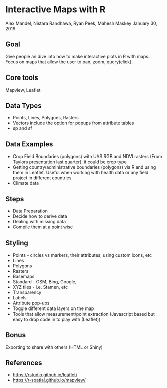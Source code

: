 Interactive Maps with R
================
Alex Mandel, Nistara Randhawa, Ryan Peek, Mahesh Maskey
January 30, 2019

Goal
----

Give people an dive into how to make interactive plots in R with maps. Focus on maps that allow the user to pan, zoom, query(click).

Core tools
----------

Mapview, Leaflet

Data Types
----------

-   Points, Lines, Polygons, Rasters
-   Vectors include the option for popups from attribute tables
-   sp and sf

Data Examples
-------------

-   Crop Field Boundaries (polygons) with UAS RGB and NDVI rasters (From Taylors presentation last quarter), it could be crop type
-   Getting country/administrative boundaries (polygons) via R and using them in Leaflet. Useful when working with health data or any field project in different countries
-   Climate data

Steps
-----

-   Data Preparation
-   Decide how to derive data
-   Dealing with missing data
-   Compile them at a point wise

Styling
-------

-   Points - circles vs markers, their attributes, using custom icons, etc
-   Lines
-   Polygons
-   Rasters
-   Basemaps
-   Standard - OSM, Bing, Google,
-   XYZ tiles - i.e. Stamen, etc
-   Transparency
-   Labels
-   Attribute pop-ups
-   Toggle different data layers on the map
-   Tools that allow measurement/point extraction (Javascript based but easy to drop code in to play with (Leaflet))

Bonus
-----

Exporting to share with others (HTML or Shiny)

References
----------

-   <https://rstudio.github.io/leaflet/>
-   <https://r-spatial.github.io/mapview/>
